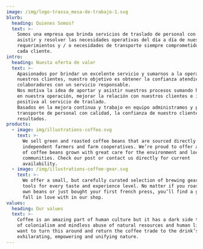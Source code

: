 ```yaml
---
image: /img/logo-trassa_mesa-de-trabajo-1.svg
blurb:
  heading: Quienes Somos?
  text: >-
    Somos una empresa que brinda servicios de traslado de personal con gran calidad, enfocados a
    asistir y resolver las necesidades operativas del día a día de nuestros clientes y sus
    requerimientos y / o necesidades de transporte siempre comprometidos con la operación de
    cada cliente.
intro:
  heading: Nuesta oferta de valor
  text: >-
    Apasionados por brindar un excelente servicio y sumarnos a la operación y necesidades de
    nuestros clientes, nuestro objetivo es obtener la confianza atendiendo el traslado de personal y
    colaboradores con un servicio responsable.
    Nos motiva la idea de aportar y asistir nuestros procesos sumando herramientas tecnológicas
    en nuestra operación, mejorar la relación con nuestros clientes e impactando de manera
    positiva al servicio de traslado. 
    Basados en la mejora continua y trabajo en equipo administramos y proveemos servicios de
    transporte de personal con calidad, la confianza de nuestro cliente se basa en los buenos
    resultados.
products:
  - image: img/illustrations-coffee.svg
    text: >-
      We sell green and roasted coffee beans that are sourced directly from
      independent farmers and farm cooperatives. We’re proud to offer a variety
      of coffee beans grown with great care for the environment and local
      communities. Check our post or contact us directly for current
      availability.
  - image: /img/illustrations-coffee-gear.svg
    text: >-
      We offer a small, but carefully curated selection of brewing gear and
      tools for every taste and experience level. No matter if you roast your
      own beans or just bought your first french press, you’ll find a gadget to
      fall in love with in our shop.
values:
  heading: Our values
  text: >-
    Coffee is an amazing part of human culture but it has a dark side too – one
    of colonialism and mindless abuse of natural resources and human lives. We
    want to turn this around and return the coffee trade to the drink’s
    exhilarating, empowering and unifying nature.
---
```


